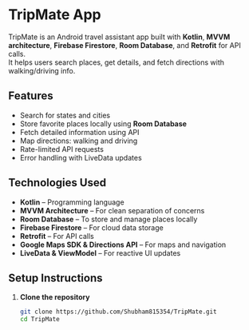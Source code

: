 # TripMate App

TripMate is an Android travel assistant app built with **Kotlin**, **MVVM architecture**, **Firebase Firestore**, **Room Database**, and **Retrofit** for API calls.  
It helps users search places, get details, and fetch directions with walking/driving info.

## Features
- Search for states and cities
- Store favorite places locally using **Room Database**
- Fetch detailed information using API
- Map directions: walking and driving
- Rate-limited API requests
- Error handling with LiveData updates

## Technologies Used
- **Kotlin** – Programming language
- **MVVM Architecture** – For clean separation of concerns
- **Room Database** – To store and manage places locally
- **Firebase Firestore** – For cloud data storage
- **Retrofit** – For API calls
- **Google Maps SDK & Directions API** – For maps and navigation
- **LiveData & ViewModel** – For reactive UI updates

## Setup Instructions

1. **Clone the repository**
   ```bash
   git clone https://github.com/Shubham815354/TripMate.git
   cd TripMate

